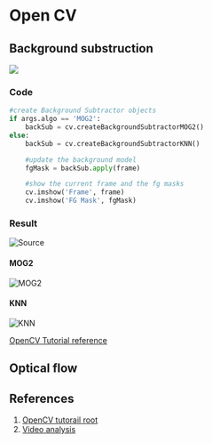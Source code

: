 # Open CV

## Background substruction

![](https://docs.opencv.org/master/Background_Subtraction_Tutorial_Scheme.png)

### Code

```python
#create Background Subtractor objects
if args.algo == 'MOG2':
    backSub = cv.createBackgroundSubtractorMOG2()
else:
    backSub = cv.createBackgroundSubtractorKNN()
```
```python
    #update the background model
    fgMask = backSub.apply(frame)
```
```python
    #show the current frame and the fg masks
    cv.imshow('Frame', frame)
    cv.imshow('FG Mask', fgMask)
```

### Result

![Source](https://docs.opencv.org/master/Background_Subtraction_Tutorial_frame.jpg)

#### MOG2

![MOG2](https://docs.opencv.org/master/Background_Subtraction_Tutorial_result_MOG2.jpg)

#### KNN

![KNN](https://docs.opencv.org/master/Background_Subtraction_Tutorial_result_KNN.jpg)


[OpenCV Tutorial reference](https://docs.opencv.org/master/d1/dc5/tutorial_background_subtraction.html)

## Optical flow



## References

1. [OpenCV tutorail root](https://docs.opencv.org/master/d9/df8/tutorial_root.html)
1. [Video analysis](https://docs.opencv.org/master/da/dd0/tutorial_table_of_content_video.html)
